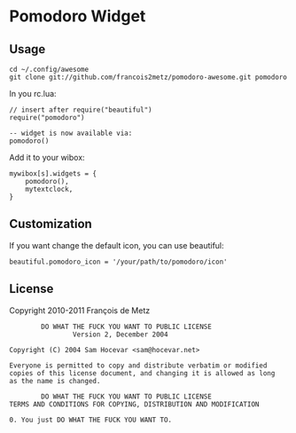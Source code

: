 # Pomodoro Widget

## Usage

    cd ~/.config/awesome
    git clone git://github.com/francois2metz/pomodoro-awesome.git pomodoro

In you rc.lua:


    // insert after require("beautiful")
    require("pomodoro")

    -- widget is now available via:
    pomodoro()

Add it to your wibox:

    mywibox[s].widgets = {
        pomodoro(),
        mytextclock,
    }

## Customization

If you want change the default icon, you can use beautiful:

    beautiful.pomodoro_icon = '/your/path/to/pomodoro/icon'

## License

Copyright 2010-2011 François de Metz

            DO WHAT THE FUCK YOU WANT TO PUBLIC LICENSE
                    Version 2, December 2004

    Copyright (C) 2004 Sam Hocevar <sam@hocevar.net>

    Everyone is permitted to copy and distribute verbatim or modified
    copies of this license document, and changing it is allowed as long
    as the name is changed.

            DO WHAT THE FUCK YOU WANT TO PUBLIC LICENSE
    TERMS AND CONDITIONS FOR COPYING, DISTRIBUTION AND MODIFICATION

    0. You just DO WHAT THE FUCK YOU WANT TO.
